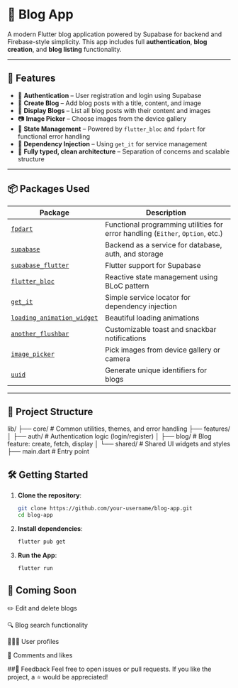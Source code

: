 # 📝 Blog App

A modern Flutter blog application powered by Supabase for backend and Firebase-style simplicity. This app includes full **authentication**, **blog creation**, and **blog listing** functionality.

---

## 🚀 Features

- 🔐 **Authentication** – User registration and login using Supabase
- 📝 **Create Blog** – Add blog posts with a title, content, and image
- 📄 **Display Blogs** – List all blog posts with their content and images
- 📷 **Image Picker** – Choose images from the device gallery
- 🧠 **State Management** – Powered by `flutter_bloc` and `fpdart` for functional error handling
- 💉 **Dependency Injection** – Using `get_it` for service management
- 🍃 **Fully typed, clean architecture** – Separation of concerns and scalable structure

---

## 📦 Packages Used

| Package | Description |
|--------|-------------|
| [`fpdart`](https://pub.dev/packages/fpdart) | Functional programming utilities for error handling (`Either`, `Option`, etc.) |
| [`supabase`](https://pub.dev/packages/supabase) | Backend as a service for database, auth, and storage |
| [`supabase_flutter`](https://pub.dev/packages/supabase_flutter) | Flutter support for Supabase |
| [`flutter_bloc`](https://pub.dev/packages/flutter_bloc) | Reactive state management using BLoC pattern |
| [`get_it`](https://pub.dev/packages/get_it) | Simple service locator for dependency injection |
| [`loading_animation_widget`](https://pub.dev/packages/loading_animation_widget) | Beautiful loading animations |
| [`another_flushbar`](https://pub.dev/packages/another_flushbar) | Customizable toast and snackbar notifications |
| [`image_picker`](https://pub.dev/packages/image_picker) | Pick images from device gallery or camera |
| [`uuid`](https://pub.dev/packages/uuid) | Generate unique identifiers for blogs |

---

## 🧱 Project Structure

lib/ ├── core/ # Common utilities, themes, and error handling ├── features/ │ ├── auth/ # Authentication logic (login/register) │ ├── blog/ # Blog feature: create, fetch, display │ └── shared/ # Shared UI widgets and styles ├── main.dart # Entry point

## 🛠️ Getting Started

1. **Clone the repository**:
   ```bash
   git clone https://github.com/your-username/blog-app.git
   cd blog-app
2.  **Install dependencies**:
    ```bash
    flutter pub get
3.  **Run the App**:
    ```bash
    flutter run
## 🧪 Coming Soon
  ✏️ Edit and delete blogs

  🔍 Blog search functionality

  🧑‍🤝‍🧑 User profiles

  💬 Comments and likes

##💬 Feedback
Feel free to open issues or pull requests. If you like the project, a ⭐️ would be appreciated!



